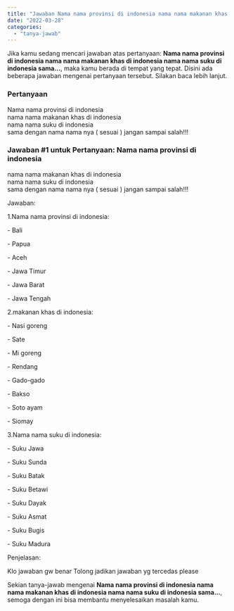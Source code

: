 ```yaml
---
title: "Jawaban Nama nama provinsi di indonesia nama nama makanan khas di indonesia nama nama suku di indonesia sama..."
date: "2022-03-28"
categories: 
  - "tanya-jawab"
---
```


Jika kamu sedang mencari jawaban atas pertanyaan: **Nama nama provinsi di indonesia nama nama makanan khas di indonesia nama nama suku di indonesia sama...**, maka kamu berada di tempat yang tepat. Disini ada beberapa jawaban mengenai pertanyaan tersebut. Silakan baca lebih lanjut.

### Pertanyaan

Nama nama provinsi di indonesia  
nama nama makanan khas di indonesia  
nama nama suku di indonesia  
sama dengan nama nama nya ( sesuai ) jangan sampai salah!!!

### Jawaban #1 untuk Pertanyaan: Nama nama provinsi di indonesia  
nama nama makanan khas di indonesia  
nama nama suku di indonesia  
sama dengan nama nama nya ( sesuai ) jangan sampai salah!!!

Jawaban:

1.Nama nama provinsi di indonesia:

\- Bali

\- Papua

\- Aceh

\- Jawa Timur

\- Jawa Barat

\- Jawa Tengah

2.makanan khas di indonesia:

\- Nasi goreng

\- Sate

\- Mi goreng

\- Rendang

\- Gado-gado

\- Bakso

\- Soto ayam

\- Siomay

3.Nama nama suku di indonesia:

\- Suku Jawa

\- Suku Sunda

\- Suku Batak

\- Suku Betawi

\- Suku Dayak

\- Suku Asmat

\- Suku Bugis

\- Suku Madura

Penjelasan:

Klo jawaban gw benar Tolong jadikan jawaban yg tercedas please

Sekian tanya-jawab mengenai **Nama nama provinsi di indonesia nama nama makanan khas di indonesia nama nama suku di indonesia sama...**, semoga dengan ini bisa membantu menyelesaikan masalah kamu.
